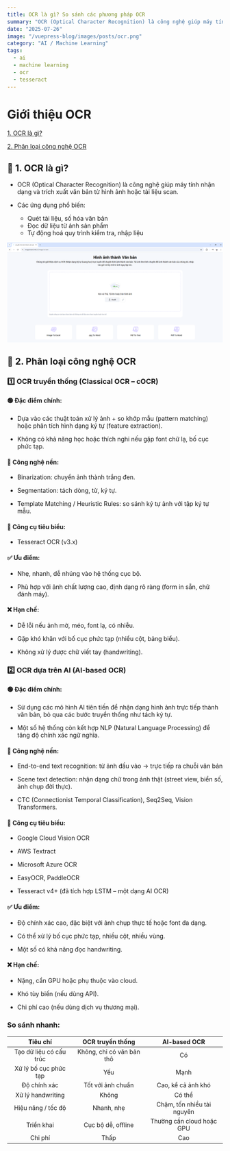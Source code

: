 ```yaml
---
title: OCR là gì? So sánh các phương pháp OCR
summary: "OCR (Optical Character Recognition) là công nghệ giúp máy tính nhận dạng và trích xuất văn bản từ hình ảnh hoặc tài liệu scan."
date: "2025-07-26"
image: "/vuepress-blog/images/posts/ocr.png"
category: "AI / Machine Learning"
tags:
  - ai
  - machine learning
  - ocr
  - tesseract
---
```


# Giới thiệu OCR

[1. OCR là gì?](#1)

[2. Phân loại công nghệ OCR](#2)

<a name="1"></a>

## 📌 1. OCR là gì?

- OCR (Optical Character Recognition) là công nghệ giúp máy tính nhận dạng và trích xuất văn bản từ hình ảnh hoặc tài liệu scan.

- Các ứng dụng phổ biến:
  - Quét tài liệu, số hóa văn bản
  - Đọc dữ liệu từ ảnh sản phẩm
  - Tự động hoá quy trình kiểm tra, nhập liệu

![Giới thiệu OCR](./images/ocr-tong-quan.png)

<a name="2"></a>

## 📌 2. Phân loại công nghệ OCR

### 1️⃣ OCR truyền thống (Classical OCR – cOCR)

#### 🟢 Đặc điểm chính:
- Dựa vào các thuật toán xử lý ảnh + so khớp mẫu (pattern matching) hoặc phân tích hình dạng ký tự (feature extraction).

- Không có khả năng học hoặc thích nghi nếu gặp font chữ lạ, bố cục phức tạp.

#### 🧠 Công nghệ nền:
- Binarization: chuyển ảnh thành trắng đen.

- Segmentation: tách dòng, từ, ký tự.

- Template Matching / Heuristic Rules: so sánh ký tự ảnh với tập ký tự mẫu.

#### 🔧 Công cụ tiêu biểu:
- Tesseract OCR (v3.x)

#### ✅ Ưu điểm:
- Nhẹ, nhanh, dễ nhúng vào hệ thống cục bộ.

- Phù hợp với ảnh chất lượng cao, định dạng rõ ràng (form in sẵn, chữ đánh máy).

#### ❌ Hạn chế:
- Dễ lỗi nếu ảnh mờ, méo, font lạ, có nhiễu.

- Gặp khó khăn với bố cục phức tạp (nhiều cột, bảng biểu).

- Không xử lý được chữ viết tay (handwriting).

### 2️⃣ OCR dựa trên AI (AI-based OCR)

#### 🟢 Đặc điểm chính:
- Sử dụng các mô hình AI tiên tiến để nhận dạng hình ảnh trực tiếp thành văn bản, bỏ qua các bước truyền thống như tách ký tự.

- Một số hệ thống còn kết hợp NLP (Natural Language Processing) để tăng độ chính xác ngữ nghĩa.

#### 🧠 Công nghệ nền:
- End-to-end text recognition: từ ảnh đầu vào → trực tiếp ra chuỗi văn bản

- Scene text detection: nhận dạng chữ trong ảnh thật (street view, biển số, ảnh chụp đời thực).

- CTC (Connectionist Temporal Classification), Seq2Seq, Vision Transformers.

#### 🔧 Công cụ tiêu biểu:
- Google Cloud Vision OCR

- AWS Textract

- Microsoft Azure OCR

- EasyOCR, PaddleOCR

- Tesseract v4+ (đã tích hợp LSTM – một dạng AI OCR)

#### ✅ Ưu điểm:
- Độ chính xác cao, đặc biệt với ảnh chụp thực tế hoặc font đa dạng.

- Có thể xử lý bố cục phức tạp, nhiều cột, nhiều vùng.

- Một số có khả năng đọc handwriting.

#### ❌ Hạn chế:
- Nặng, cần GPU hoặc phụ thuộc vào cloud.

- Khó tùy biến (nếu dùng API).

- Chi phí cao (nếu dùng dịch vụ thương mại).

### So sánh nhanh:

|         Tiêu chí         |      OCR truyền thống     |      AI-based OCR      |
| :------------------: | :-----------------: | :-----------------: |
|    Tạo dữ liệu có cấu trúc    | Không, chỉ có văn bản thô  | Có  |
|  Xử lý bố cục phức tạp | Yếu  | Mạnh |
|    Độ chính xác    | Tốt với ảnh chuẩn  | Cao, kể cả ảnh khó  |
| Xử lý handwriting | Không | Có thể |
| Hiệu năng / tốc độ | Nhanh, nhẹ | Chậm, tốn nhiều tài nguyên |
| Triển khai | Cục bộ dễ, offline | Thường cần cloud hoặc GPU |
| Chi phí | Thấp | Cao |
